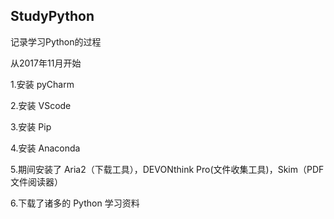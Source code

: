 ## StudyPython
记录学习Python的过程

从2017年11月开始

1.安装 pyCharm

2.安装 VScode

3.安装 Pip

4.安装 Anaconda

5.期间安装了 Aria2（下载工具），DEVONthink Pro(文件收集工具)，Skim（PDF文件阅读器）

6.下载了诸多的 Python 学习资料
